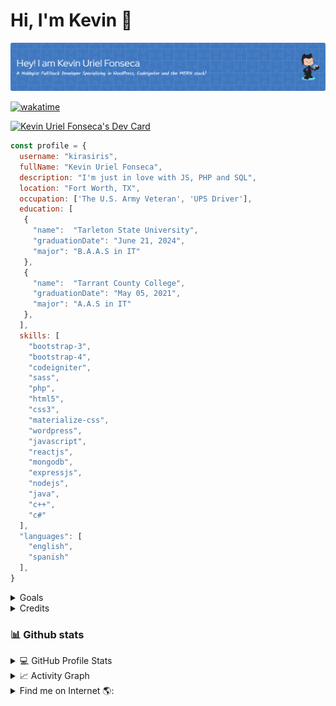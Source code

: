 # Hi, I'm Kevin 👋

<img src="github-header-image.png">

[![wakatime](https://wakatime.com/badge/user/684e12ee-ee44-4f33-8d51-0e2cd1e90dab/project/d5d71a2b-dfa0-493a-968e-37372d302991.svg)](https://wakatime.com/badge/user/684e12ee-ee44-4f33-8d51-0e2cd1e90dab/project/d5d71a2b-dfa0-493a-968e-37372d302991)

<a href="https://app.daily.dev/kirasiris"><img src="https://api.daily.dev/devcards/v2/SXaZcuVx94DMDBoNr7Ymd.png?type=wide&r=0iy" width="652" alt="Kevin Uriel Fonseca's Dev Card"/></a>
```js
const profile = {
  username: "kirasiris",
  fullName: "Kevin Uriel Fonseca",
  description: "I'm just in love with JS, PHP and SQL",
  location: "Fort Worth, TX",
  occupation: ['The U.S. Army Veteran', 'UPS Driver'],
  education: [
   {
     "name":  "Tarleton State University",
     "graduationDate": "June 21, 2024",
     "major": "B.A.A.S in IT"
   },
   {
     "name":  "Tarrant County College",
     "graduationDate": "May 05, 2021",
     "major": "A.A.S in IT"
   },
  ],
  skills: [
    "bootstrap-3",
    "bootstrap-4",
    "codeigniter",
    "sass",
    "php",
    "html5",
    "css3",
    "materialize-css",
    "wordpress",
    "javascript",
    "reactjs",
    "mongodb",
    "expressjs",
    "nodejs",
    "java",
    "c++",
    "c#"
  ],
  "languages": [
    "english",
    "spanish"
  ],
}
```
<details>
<summary>Goals</summary>
<br/>
- I aspire to be the owner of the best adult content website. If you're a couple, please send me an email at `kebin1421@hotmail.com`. We can arrange from there.
</details>
<details>
<summary>Credits</summary>
- Image was created by using <a href="https://www.photopea.com/" rel="nofollow" target="_blank">Photopea</a>
</details>

### 📊 Github stats

<details> 
  <summary>💻 GitHub Profile Stats</summary>
  <br/>
    <p align="center"><a href="https://github.com/anuraghazra/github-readme-stats"><img alt="kirasiris's Github Stats" src="https://github-readme-stats.vercel.app/api/?username=kirasiris&show_icons=true&count_private=true&theme=default&hide_border=true&bg_color=fff&title_color=00E676&icon_color=00E676" height="192px"/></a>
  <a href="https://github.com/anuraghazra/github-readme-stats"><img alt="kirasiris's Top Languages" src="https://github-readme-stats.vercel.app/api/top-langs/?username=kirasiris&langs_count=8&layout=compact&theme=default&hide_border=true&bg_color=fff&title_color=000&icon_color=000&hide=Jupyter%20Notebook" height="192px"/></a></p>
</details>

<details>
  <summary>📈 Activity Graph</summary>
  <br/>
<p align="center"><a href="https://github.com/ashutosh00710/github-readme-activity-graph"><img alt="kirasiris's Activity Graph" src="https://activity-graph.herokuapp.com/graph/?username=kirasiris&bg_color=fff&color=000&line=00E676&point=000&hide_border=true" /></a></p>
</details>

<details>
<summary>Find me on Internet 🌎:</summary><br/>
<a href="https://github.com/kirasiris" rel="nofollow" target="_blank"><img align="left" width="150" height="150" src="https://avatars.githubusercontent.com/u/11566280?s=460&v=4"></a>
<ul>
<li> - The most horrible website: <a href="https://kevinurielfonseca.me"  rel="nofollow" target="_blank">Kevin Uriel Fonseca</a></li>
<li> - The most adult content Twitter account: <a href="https://twitter.com/kirasiris" rel="nofollow" target="_blank">kirasiris</a></li>
<li> - 100's of unfinished snippets <a href="https://codepen.io/kirasiris" rel="nofollow" target="_blank"> Codepen</a> 🏓</li>
<li> - My "professional" profile <a href="https://www.linkedin.com/in/kevin-fonseca-92266716b" rel="nofollow" target="_blank">LinkedIn</a> 💼</li>
</ul>
</details>
